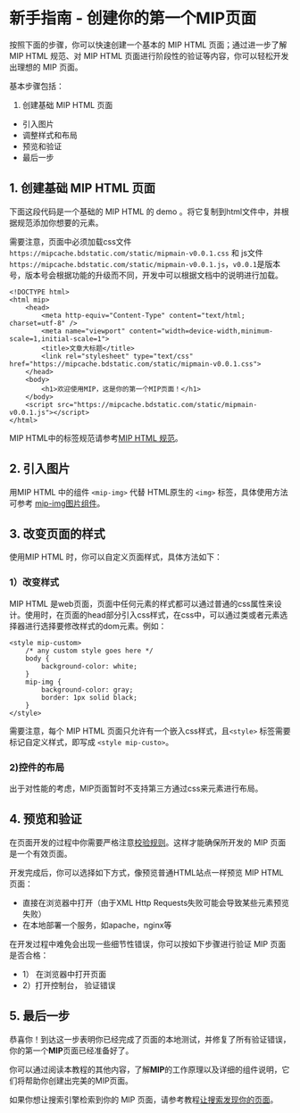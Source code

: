 # 新手指南 - 创建你的第一个MIP页面

按照下面的步骤，你可以快速创建一个基本的 MIP HTML 页面；通过进一步了解 MIP HTML 规范、对 MIP HTML 页面进行阶段性的验证等内容，你可以轻松开发出理想的 MIP 页面。

基本步骤包括：

1. 创建基础 MIP HTML 页面
- 引入图片
- 调整样式和布局
- 预览和验证
- 最后一步

## 1. 创建基础 MIP HTML 页面

下面这段代码是一个基础的 MIP HTML 的 demo 。将它复制到html文件中，并根据规范添加你想要的元素。

需要注意，页面中必须加载css文件`https://mipcache.bdstatic.com/static/mipmain-v0.0.1.css` 和 js文件`https://mipcache.bdstatic.com/static/mipmain-v0.0.1.js`，`v0.0.1`是版本号，版本号会根据功能的升级而不同，开发中可以根据文档中的说明进行加载。

```
<!DOCTYPE html>
<html mip>
    <head>
        <meta http-equiv="Content-Type" content="text/html; charset=utf-8" />
        <meta name="viewport" content="width=device-width,minimum-scale=1,initial-scale=1">
        <title>文章大标题</title>
        <link rel="stylesheet" type="text/css" href="https://mipcache.bdstatic.com/static/mipmain-v0.0.1.css">
    </head>
    <body>
        <h1>欢迎使用MIP，这是你的第一个MIP页面！</h1>        
    </body>
    <script src="https://mipcache.bdstatic.com/static/mipmain-v0.0.1.js"></script>   
</html>
```

MIP HTML中的标签规范请参考[MIP HTML 规范](http://mip.baidu.com/#./docs/3-tech/1-mip-html.md)。

## 2. 引入图片

用MIP HTML 中的组件 `<mip-img>` 代替 HTML原生的 `<img>` 标签，具体使用方法可参考 [mip-img图片组件](http://mip.baidu.com/#./docs/4-widget/2-inner-widget/img-widget.md)。

## 3. 改变页面的样式

使用MIP HTML 时，你可以自定义页面样式，具体方法如下：

### 1）改变样式

MIP HTML 是web页面，页面中任何元素的样式都可以通过普通的css属性来设计。使用时，在页面的head部分引入css样式，在css中，可以通过类或者元素选择器进行选择要修改样式的dom元素。例如：

```
<style mip-custom>
    /* any custom style goes here */
    body {
        background-color: white;
    }
    mip-img {
        background-color: gray;
        border: 1px solid black;
    }
</style>
```

需要注意，每个 MIP HTML 页面只允许有一个嵌入css样式，且`<style>` 标签需要标记自定义样式，即写成 `<style mip-custo>`。

### 2)控件的布局

出于对性能的考虑，MIP页面暂时不支持第三方通过css来元素进行布局。

## 4. 预览和验证

在页面开发的过程中你需要严格注意[校验规则](http://mip.baidu.com/#./docs/2-guides/check-list.md)。这样才能确保所开发的 MIP 页面是一个有效页面。

开发完成后，你可以选择如下方式，像预览普通HTML站点一样预览 MIP HTML 页面：

- 直接在浏览器中打开（由于XML Http Requests失败可能会导致某些元素预览失败）
- 在本地部署一个服务，如apache，nginx等

在开发过程中难免会出现一些细节性错误，你可以按如下步骤进行验证 MIP 页面是否合格：

- 1） 在浏览器中打开页面
- 2）打开控制台， 验证错误

## 5. 最后一步

恭喜你！到达这一步表明你已经完成了页面的本地测试，并修复了所有验证错误，你的第一个**MIP**页面已经准备好了。

你可以通过阅读本教程的其他内容，了解**MIP**的工作原理以及详细的组件说明，它们将帮助你创建出完美的MIP页面。

如果你想让搜索引擎检索到你的 MIP 页面，请参考教程[让搜索发现你的页面](http://mip.baidu.com/#./docs/2-guides/show-your-page.md)。



